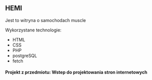 ## HEMI
Jest to witryna o samochodach muscle

Wykorzystane technologie:
- HTML
- CSS
- PHP
- postgreSQL
- fetch


#### Projekt z przedmiotu:  Wstep do projektowania stron internetowych